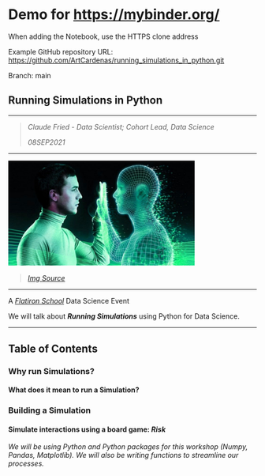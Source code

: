 # Demo for https://mybinder.org/
When adding the Notebook,  use the HTTPS clone address

Example GitHub repository URL:   https://github.com/ArtCardenas/running_simulations_in_python.git

Branch: main

## Running Simulations in Python

---

> *Claude Fried - Data Scientist; Cohort Lead, Data Science*
>
> *08SEP2021*

---

<img src='images/artistic-illustration-of-simulation-theory.jpeg' width=75%>

> <a href='https://www.unrevealedfiles.com/is-the-universe-a-computer-simulation/'>*Img Source*</a>

---

A <a href='https://flatironschool.com/campus-and-online-data-science-bootcamp/'>*Flatiron School*</a> Data Science Event

We will talk about ***Running Simulations*** using Python for Data Science.

---

## Table of Contents

### Why run Simulations?

#### What does it mean to run a Simulation?

### Building a Simulation

#### Simulate interactions using a board game: *Risk*

*We will be using Python and Python packages for this workshop (Numpy, Pandas, Matplotlib). We will also be writing functions to streamline our processes.*
